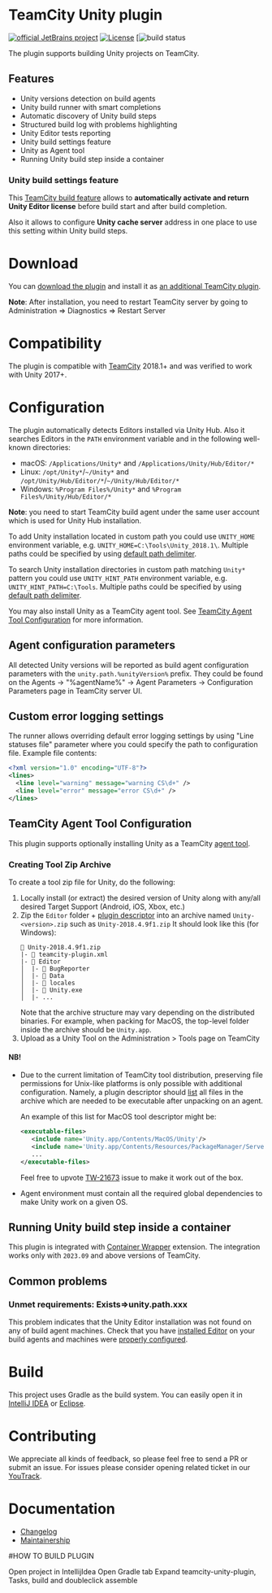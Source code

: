 # TeamCity Unity plugin

[![official JetBrains project](http://jb.gg/badges/official.svg)](https://confluence.jetbrains.com/display/ALL/JetBrains+on+GitHub)
[![License](https://img.shields.io/badge/License-Apache%202.0-blue.svg)](https://opensource.org/licenses/Apache-2.0)
[![build status](https://teamcity.jetbrains.com/app/rest/builds/buildType:id:TeamCityPluginsByJetBrains_TeamCityUnityPlugin_TeamCityUnityPlugin_MasterBuild/statusIcon.svg)

The plugin supports building Unity projects on TeamCity.

## Features

* Unity versions detection on build agents
* Unity build runner with smart completions
* Automatic discovery of Unity build steps
* Structured build log with problems highlighting
* Unity Editor tests reporting
* Unity build settings feature
* Unity as Agent tool
* Running Unity build step inside a container

### Unity build settings feature

This [TeamCity build feature](https://confluence.jetbrains.com/display/TCDL/Adding+Build+Features) allows to **automatically activate and return Unity Editor license** before build start and after build completion.

Also it allows to configure **Unity cache server** address in one place to use this setting within Unity build steps. 

# Download

You can [download the plugin](https://plugins.jetbrains.com/plugin/11453-unity-support) and install it as [an additional TeamCity plugin](https://confluence.jetbrains.com/display/TCDL/Installing+Additional+Plugins).

**Note**: After installation, you need to restart TeamCity server by going to Administration => Diagnostics => Restart Server

# Compatibility

The plugin is compatible with [TeamCity](https://www.jetbrains.com/teamcity/download/) 2018.1+ and was verified to work with Unity 2017+.

# Configuration

The plugin automatically detects Editors installed via Unity Hub. Also it searches Editors in the `PATH` environment variable and in the following well-known directories:
* macOS: `/Applications/Unity*` and `/Applications/Unity/Hub/Editor/*`
* Linux: `/opt/Unity*`/`~/Unity*` and `/opt/Unity/Hub/Editor/*`/`~/Unity/Hub/Editor/*`
* Windows: `%Program Files%/Unity*` and `%Program Files%/Unity/Hub/Editor/*`

**Note**: you need to start TeamCity build agent under the same user account which is used for Unity Hub installation.

To add Unity installation located in custom path you could use `UNITY_HOME` environment variable, e.g. `UNITY_HOME=C:\Tools\Unity_2018.1\`. Multiple paths could be specified by using [default path delimiter](https://docs.oracle.com/javase/7/docs/api/java/io/File.html#separator).

To search Unity installation directories in custom path matching `Unity*` pattern you could use `UNITY_HINT_PATH` environment variable, e.g. `UNITY_HINT_PATH=C:\Tools`. Multiple paths could be specified by using [default path delimiter](https://docs.oracle.com/javase/7/docs/api/java/io/File.html#separator).

You may also install Unity as a TeamCity agent tool. See [TeamCity Agent Tool Configuration](#teamcity-agent-tool-configuration) for more information.

## Agent configuration parameters

All detected Unity versions will be reported as build agent configuration parameters with the `unity.path.%unityVersion%` prefix. They could be found on the Agents -> "%agentName%" -> Agent Parameters -> Configuration Parameters page in TeamCity server UI.

## Custom error logging settings

The runner allows overriding default error logging settings by using "Line statuses file" parameter where you could specify the path to configuration file. Example file contents:

```xml
<?xml version="1.0" encoding="UTF-8"?>
<lines>
  <line level="warning" message="warning CS\d+" />
  <line level="error" message="error CS\d+" />
</lines>
```
## TeamCity Agent Tool Configuration

This plugin supports optionally installing Unity as a TeamCity [agent tool](https://confluence.jetbrains.com/display/TCDL/Installing+Agent+Tools).

### Creating Tool Zip Archive

To create a tool zip file for Unity, do the following:
1. Locally install (or extract) the desired version of Unity along with any/all desired Target Support (Android, iOS, Xbox, etc.)
2. Zip the `Editor` folder + [plugin descriptor][plugin-descriptor] into an archive named `Unity-<version>.zip` such as `Unity-2018.4.9f1.zip`
    It should look like this (for Windows):
    ```
    📁 Unity-2018.4.9f1.zip
    |- 📄 teamcity-plugin.xml
    |- 📂 Editor
    │  |- 📂 BugReporter
    │  |- 📂 Data
    │  |- 📂 locales
    │  |- 📄 Unity.exe
    │  |- ...
    ```
   Note that the archive structure may vary depending on the distributed binaries. 
   For example, when packing for MacOS, the top-level folder inside the archive should be `Unity.app`.
3. Upload as a Unity Tool on the Administration > Tools page on TeamCity

#### NB!
- Due to the current limitation of TeamCity tool distribution, preserving file permissions
for Unix-like platforms is only possible with additional configuration. Namely, a plugin descriptor 
should [list][plugin-descriptor.executables] all files in the archive which are needed to be executable after unpacking on an agent.

    An example of this list for MacOS tool descriptor might be:
    ```xml
    <executable-files>
       <include name='Unity.app/Contents/MacOS/Unity'/>
       <include name='Unity.app/Contents/Resources/PackageManager/Server/UnityPackageManager'/>
       ...
    </executable-files>
    ```
    Feel free to upvote [TW-21673](https://youtrack.jetbrains.com/issue/TW-21673) issue to make it work out of the box.
- Agent environment must contain all the required global dependencies to make Unity work on a given OS.


## Running Unity build step inside a container
This plugin is integrated with [Container Wrapper](https://www.jetbrains.com/help/teamcity/container-wrapper.html) extension.
The integration works only with `2023.09` and above versions of TeamCity.

## Common problems

### Unmet requirements: Exists=>unity.path.xxx

This problem indicates that the Unity Editor installation was not found on any of build agent machines. Check that you have [installed Editor](https://unity3d.com/get-unity/download) on your build agents and machines were [properly configured](#configuration).

# Build

This project uses Gradle as the build system. You can easily open it in [IntelliJ IDEA](https://www.jetbrains.com/idea/help/importing-project-from-gradle-model.html) or [Eclipse](http://gradle.org/eclipse/).

# Contributing

We appreciate all kinds of feedback, so please feel free to send a PR or submit an issue.
For issues please consider opening related ticket in our [YouTrack][youtrack].

# Documentation

- [Changelog](CHANGELOG.md)
- [Maintainership](MAINTAINERSHIP.md)

[plugin-descriptor]: https://plugins.jetbrains.com/docs/teamcity/plugins-packaging.html#Tools
[plugin-descriptor.executables]: https://plugins.jetbrains.com/docs/teamcity/plugins-packaging.html#Making+File+Executable
[youtrack]: https://youtrack.jetbrains.com/newIssue?project=TW&c=Team%20Build%20Tools%20Integrations&c=tag%20tc-unity

#HOW TO BUILD PLUGIN

Open project in IntellijIdea
Open Gradle tab
Expand teamcity-unity-plugin, Tasks, build and doubleclick assemble
